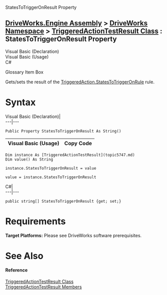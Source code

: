 StatesToTriggerOnResult Property   
  
[DriveWorks.Engine Assembly](topic2156.md) > [DriveWorks Namespace](topic2159.md) > [TriggeredActionTestResult Class](topic5747.md) : StatesToTriggerOnResult Property  
---  
  
Visual Basic (Declaration)    
Visual Basic (Usage)    
C# 

Glossary Item Box

Gets/sets the result of the [TriggeredAction.StatesToTriggerOnRule](topic5721.md) rule. 

# Syntax

Visual Basic (Declaration)|   
---|---  
      
    
    Public Property StatesToTriggerOnResult As String()  
  
Visual Basic (Usage)| Copy Code  
---|---  
      
    
    Dim instance As [TriggeredActionTestResult](topic5747.md)
    Dim value() As String
     
    instance.StatesToTriggerOnResult = value
     
    value = instance.StatesToTriggerOnResult  
  
C#|   
---|---  
      
    
    public string[] StatesToTriggerOnResult {get; set;}  
  
# Requirements

**Target Platforms:** Please see DriveWorks software prerequisites.

# See Also

#### Reference

[TriggeredActionTestResult Class](topic5747.md)   
[TriggeredActionTestResult Members](topic5748.md)


